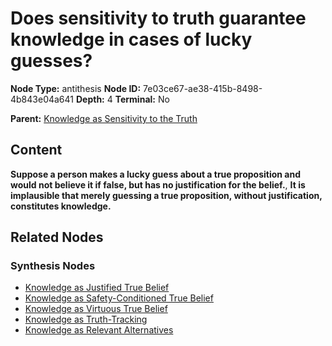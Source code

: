 # Does sensitivity to truth guarantee knowledge in cases of lucky guesses?

**Node Type:** antithesis
**Node ID:** 7e03ce67-ae38-415b-8498-4b843e04a641
**Depth:** 4
**Terminal:** No

**Parent:** [Knowledge as Sensitivity to the Truth](knowledge-as-sensitivity-to-the-truth-synthesis-98cecc4d-4029-4093-86a4-1fc15b559ba0.md)

## Content

**Suppose a person makes a lucky guess about a true proposition and would not believe it if false, but has no justification for the belief.**, **It is implausible that merely guessing a true proposition, without justification, constitutes knowledge.**

## Related Nodes

### Synthesis Nodes

- [Knowledge as Justified True Belief](knowledge-as-justified-true-belief-synthesis-7117bf68-36e3-4d93-9f18-c02883acec14.md)
- [Knowledge as Safety-Conditioned True Belief](knowledge-as-safety-conditioned-true-belief-synthesis-513e505e-c386-4a69-bbf3-a2e0bd136f63.md)
- [Knowledge as Virtuous True Belief](knowledge-as-virtuous-true-belief-synthesis-43145726-bd08-4455-afd8-ab75d51772b0.md)
- [Knowledge as Truth-Tracking](knowledge-as-truth-tracking-synthesis-cc8b3e42-4b4c-4c06-afe5-8a289f204119.md)
- [Knowledge as Relevant Alternatives](knowledge-as-relevant-alternatives-synthesis-01599bcf-958b-4beb-9c34-2be14f05a36c.md)
